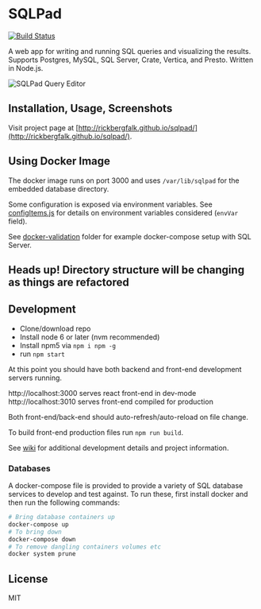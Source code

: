 # SQLPad

[![Build Status](https://travis-ci.org/rickbergfalk/sqlpad.svg?branch=master)](https://travis-ci.org/rickbergfalk/sqlpad)

A web app for writing and running SQL queries and visualizing the results. Supports Postgres, MySQL, SQL Server, Crate, Vertica, and Presto. Written in Node.js.

![SQLPad Query Editor](http://rickbergfalk.github.io/sqlpad/images/screenshots/query-editor.png)

## Installation, Usage, Screenshots

Visit project page at [http://rickbergfalk.github.io/sqlpad/](http://rickbergfalk.github.io/sqlpad/).

## Using Docker Image

The docker image runs on port 3000 and uses `/var/lib/sqlpad` for the embedded database directory.

Some configuration is exposed via environment variables. See [configItems.js](https://github.com/rickbergfalk/sqlpad/blob/master/server/lib/config/configItems.js) for details on environment variables considered (`envVar` field).

See [docker-validation](https://github.com/rickbergfalk/sqlpad/tree/master/docker-validation) folder for example docker-compose setup with SQL Server.

## Heads up! Directory structure will be changing as things are refactored

## Development

* Clone/download repo
* Install node 6 or later (nvm recommended)
* Install npm5 via `npm i npm -g`
* run `npm start`

At this point you should have both backend and front-end development servers running.

http://localhost:3000 serves react front-end in dev-mode
http://localhost:3010 serves front-end compiled for production

Both front-end/back-end should auto-refresh/auto-reload on file change.

To build front-end production files run `npm run build`.

See [wiki](https://github.com/rickbergfalk/sqlpad/wiki/Development-Guide) for additional development details and project information.

### Databases

A docker-compose file is provided to provide a variety of SQL database services to develop and test against.
To run these, first install docker and then run the following commands:

```sh
# Bring database containers up
docker-compose up
# To bring down
docker-compose down
# To remove dangling containers volumes etc
docker system prune
```

## License

MIT
